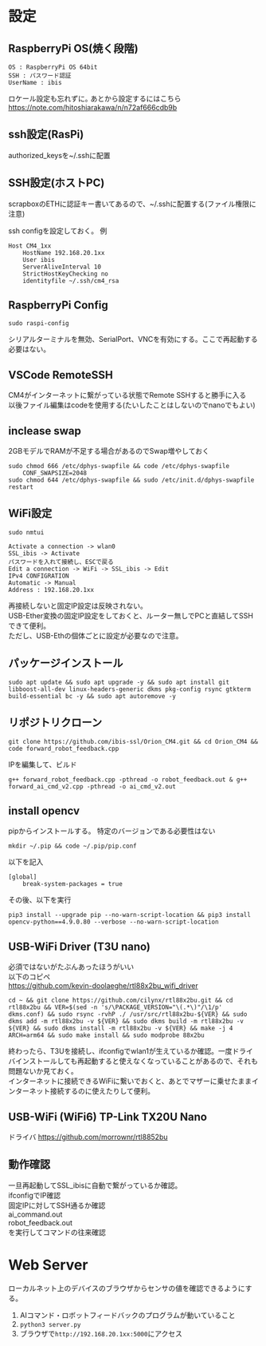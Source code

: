 # 設定
## RaspberryPi OS(焼く段階)
    OS : RaspberryPi OS 64bit
    SSH : パスワード認証
    UserName : ibis

ロケール設定も忘れずに｡
あとから設定するにはこちら
https://note.com/hitoshiarakawa/n/n72af666cdb9b

## ssh設定(RasPi)
authorized_keysを~/.sshに配置

## SSH設定(ホストPC)
scrapboxのETHに認証キー書いてあるので、~/.sshに配置する(ファイル権限に注意)

ssh configを設定しておく。
例

    Host CM4_1xx
        HostName 192.168.20.1xx
        User ibis
        ServerAliveInterval 10
        StrictHostKeyChecking no
        identityfile ~/.ssh/cm4_rsa

## RaspberryPi Config
    sudo raspi-config
シリアルターミナルを無効、SerialPort、VNCを有効にする。ここで再起動する必要はない。

## VSCode RemoteSSH
CM4がインターネットに繋がっている状態でRemote SSHすると勝手に入る  
以後ファイル編集はcodeを使用する(たいしたことはしないのでnanoでもよい)

## inclease swap
2GBモデルでRAMが不足する場合があるのでSwap増やしておく

    sudo chmod 666 /etc/dphys-swapfile && code /etc/dphys-swapfile
        CONF_SWAPSIZE=2048
    sudo chmod 644 /etc/dphys-swapfile && sudo /etc/init.d/dphys-swapfile restart

## WiFi設定
    sudo nmtui

    Activate a connection -> wlan0  
    SSL_ibis -> Activate
    パスワードを入れて接続し、ESCで戻る
    Edit a connection -> WiFi -> SSL_ibis -> Edit  
    IPv4 CONFIGRATION  
    Automatic -> Manual  
    Address : 192.168.20.1xx  

再接続しないと固定IP設定は反映されない。  
USB-Ether変換の固定IP設定をしておくと、ルーター無しでPCと直結してSSHできて便利。  
ただし、USB-Ethの個体ごとに設定が必要なので注意。

## パッケージインストール
    sudo apt update && sudo apt upgrade -y && sudo apt install git libboost-all-dev linux-headers-generic dkms pkg-config rsync gtkterm build-essential bc -y && sudo apt autoremove -y

## リポジトリクローン
    git clone https://github.com/ibis-ssl/Orion_CM4.git && cd Orion_CM4 && code forward_robot_feedback.cpp

IPを編集して、ビルド

    g++ forward_robot_feedback.cpp -pthread -o robot_feedback.out & g++ forward_ai_cmd_v2.cpp -pthread -o ai_cmd_v2.out

## install opencv
pipからインストールする。
特定のバージョンである必要性はない

    mkdir ~/.pip && code ~/.pip/pip.conf
以下を記入

    [global]
        break-system-packages = true
その後、以下を実行　　

    pip3 install --upgrade pip --no-warn-script-location && pip3 install opencv-python==4.9.0.80 --verbose --no-warn-script-location

## USB-WiFi Driver (T3U nano)
必須ではないがたぶんあったほうがいい  
以下のコピペ  
https://github.com/kevin-doolaeghe/rtl88x2bu_wifi_driver

    cd ~ && git clone https://github.com/cilynx/rtl88x2bu.git && cd rtl88x2bu && VER=$(sed -n 's/\PACKAGE_VERSION="\(.*\)"/\1/p' dkms.conf) && sudo rsync -rvhP ./ /usr/src/rtl88x2bu-${VER} && sudo dkms add -m rtl88x2bu -v ${VER} && sudo dkms build -m rtl88x2bu -v ${VER} && sudo dkms install -m rtl88x2bu -v ${VER} && make -j 4 ARCH=arm64 && sudo make install && sudo modprobe 88x2bu

終わったら、T3Uを接続し、ifconfigでwlan1が生えているか確認。一度ドライバインストールしても再起動すると使えなくなっていることがあるので、それも問題ないか見ておく。  
インターネットに接続できるWiFiに繋いでおくと、あとでマザーに乗せたままインターネット接続するのに使えたりして便利。

## USB-WiFi (WiFi6) TP-Link TX20U Nano
ドライバ
https://github.com/morrownr/rtl8852bu

## 動作確認
一旦再起動してSSL_ibisに自動で繋がっているか確認。  
ifconfigでIP確認  
固定IPに対してSSH通るか確認  
ai_command.out  
robot_feedback.out  
を実行してコマンドの往来確認  


# Web Server

ローカルネット上のデバイスのブラウザからセンサの値を確認できるようにする。

1. AIコマンド・ロボットフィードバックのプログラムが動いていること
2. `python3 server.py`
3. ブラウザで`http://192.168.20.1xx:5000`にアクセス